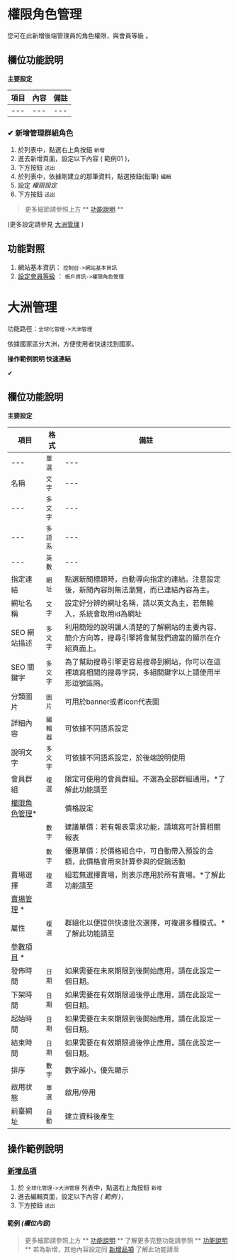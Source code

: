 #  權限角色管理

您可在此新增後端管理員的角色權限，與會員等級 。 

##  欄位功能說明

**主要設定**


| 項目  | 內容 | 備註 |
|---|---|---|
|---|---|---|
 
### ✔ 新增管理群組角色


1. 於列表中，點選右上角按鈕 `新增` 
2. 進去新增頁面，設定以下內容 ( 範例01 )，
3. 下方按鈕 `送出`
4. 於列表中，依據剛建立的那筆資料，點選按鈕(鉛筆) `編輯`
5. 設定 *權限設定*
3. 下方按鈕 `送出` 


> 更多細節請參照上方 ** [功能說明](guide/product-set#功能說明) **

(更多設定請參見 [大洲管理](guide/world-continent) )

## 功能對照

1. 網站基本資訊： `控制台->網站基本資訊`
3. [設定會員等級](guide/role) ： `帳戶資訊->權限角色管理`


#  大洲管理

功能路徑：`全球化管理->大洲管理`

依據國家區分大洲，方便使用者快速找到國家。

**操作範例說明 快速連結**

✔

##  欄位功能說明

**主要設定** 

| 項目 | 格式 | 備註 |
|---|---|---|
|---|`單選`|---|
|名稱|`文字`|---|
|---|`多文字`|---|
|---|`多語系`|---|
|---|`英數`|---|
|指定連結|`網址`|點選新聞標題時，自動導向指定的連結。注意設定後，新聞內容則無法瀏覽，而已連結內容為主。|
|網址名稱|`文字`|設定好分辨的網址名稱，請以英文為主，若無輸入，系統會取用id為網址|
|SEO 網站描述|`多文字`|利用簡短的說明讓人清楚的了解網站的主要內容、簡介方向等，搜尋引擎將會幫我們適當的顯示在介紹頁面上。|
|SEO 關鍵字|`多文字`|為了幫助搜尋引擎更容易搜尋到網站，你可以在這裡填寫相關的搜尋字詞，多組關鍵字以上請使用半形逗號區隔。|
|分類圖片|`圖片`|可用於banner或者icon代表圖|
|詳細內容|`編輯器`|可依據不同語系設定|
|說明文字|`多文字`|可依據不同語系設定，於後端說明使用|
|會員群組|`複選`|限定可使用的會員群組。不選為全部群組通用。*了解此功能請至
[權限角色管理](guide/role)* | |價格設定|`單選`|貨幣別：請選擇貨幣|
||`數字`|建議單價：若有報表需求功能，請填寫可計算相關報表|
||`數字`|優惠單價：於價格組合中，可自動帶入預設的金額，此價格會用來計算參與的促銷活動|
|賣場選擇|`複選`|組若無選擇賣場，則表示應用於所有賣場。*了解此功能請至
[賣場管理](guide/product-market) *|
|屬性|`複選`|群組化以便提供快速批次選擇，可複選多種模式。*了解此功能請至
[參數項目](guide/site-parameter-item) *|
|發佈時間|`日期`|如果需要在未來期限到後開始應用，請在此設定一個日期。|
|下架時間|`日期`|如果需要在有效期限過後停止應用，請在此設定一個日期。|
|起始時間|`日期`|如果需要在未來期限到後開始應用，請在此設定一個日期。|
|結束時間|`日期`|如果需要在有效期限過後停止應用，請在此設定一個日期。|
|排序|`數字`|數字越小，優先顯示|
|啟用狀態|`單選`|啟用/停用|
|前臺網址|`自動`|建立資料後產生|

##  操作範例說明

### [新增品項](guide/product-item#新增品項)

1. 於 `全球化管理->大洲管理` 列表中，點選右上角按鈕 `新增` 
2. 進去編輯頁面，設定以下內容 _( 範例 )_，
3. 下方按鈕 `送出`

#### 範例 _(欄位內容)_


> 更多細節請參照上方 ** [功能說明](guide/#功能說明) **
> 了解更多完整功能請參照 ** [功能說明](guide/) **
>  若為新增，其他內容設定同 [新增品項](guide/product-item#新增品項)
> 了解此功能請至 